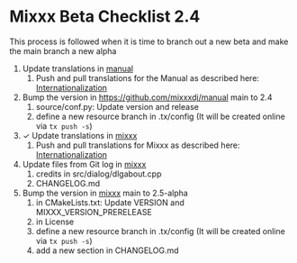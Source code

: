 # Mixxx Beta Checklist 2.4

This process is followed when it is time to branch out a new beta and make the main branch a new alpha 

1. Update translations in [manual](https://github.com/mixxxdj/manual)
    1.  Push and pull translations for the Manual as described here:
        [Internationalization](https://github.com/mixxxdj/manual#update-source-translations)
2. Bump the version in https://github.com/mixxxdj/manual main to 2.4
    1. source/conf.py: Update version and release
    2. define a new resource branch in .tx/config (It will be created online via `tx push -s`)
3. ✓ Update translations in [mixxx](https://github.com/mixxxdj/mixxx)
    1.  Push and pull translations for Mixxx as described here:
        [Internationalization](Internationalization)
4. Update files from Git log in [mixxx](https://github.com/mixxxdj/mixxx)
    1. credits in src/dialog/dlgabout.cpp
    2. CHANGELOG.md
5. Bump the version in [mixxx](https://github.com/mixxxdj/mixxx) main to 2.5-alpha 
    1. in CMakeLists.txt: Update VERSION and MIXXX_VERSION_PRERELEASE
    2. in License
    3. define a new resource branch in .tx/config (It will be created online via `tx push -s`)
    4. add a new section in CHANGELOG.md 

